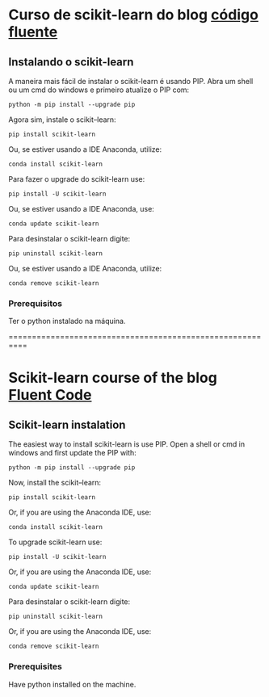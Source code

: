 # Curso de scikit-learn do blog [código fluente](https://www.codigofluente.com.br/big-data/aprendizado-de-maquina-machine-learning/python-com-scikit-learn/)

## Instalando o scikit-learn

A maneira mais fácil de instalar o scikit-learn é usando PIP.
Abra um shell ou um cmd do windows e primeiro atualize o PIP com:
```
python -m pip install --upgrade pip
```

Agora sim, instale o scikit–learn:
```
pip install scikit-learn
```
Ou, se estiver usando a IDE Anaconda, utilize:
```
conda install scikit-learn
```
Para fazer o upgrade do scikit-learn use:
```
pip install -U scikit-learn
```
Ou, se estiver usando a IDE Anaconda, use:
```
conda update scikit-learn
```
Para desinstalar o scikit-learn digite:
```
pip uninstall scikit-learn
```
Ou, se estiver usando a IDE Anaconda, utilize:
```
conda remove scikit-learn
```

### Prerequisitos
Ter o python instalado na máquina.


==========================================================
# Scikit-learn course of the blog [Fluent Code](https://www.codigofluente.com.br/big-data/aprendizado-de-maquina-machine-learning/python-com-scikit-learn/)

## Scikit-learn instalation

The easiest way to install scikit-learn is use PIP.
Open a shell or cmd in windows and first update the PIP with:
```
python -m pip install --upgrade pip
```

Now, install the scikit–learn:
```
pip install scikit-learn
```
Or, if you are using the Anaconda IDE, use:
```
conda install scikit-learn
```
To upgrade scikit-learn use:
```
pip install -U scikit-learn
```
Or, if you are using the Anaconda IDE, use:
```
conda update scikit-learn
```
Para desinstalar o scikit-learn digite:
```
pip uninstall scikit-learn
```
Or, if you are using the Anaconda IDE, use:
```
conda remove scikit-learn
```

### Prerequisites
Have python installed on the machine.